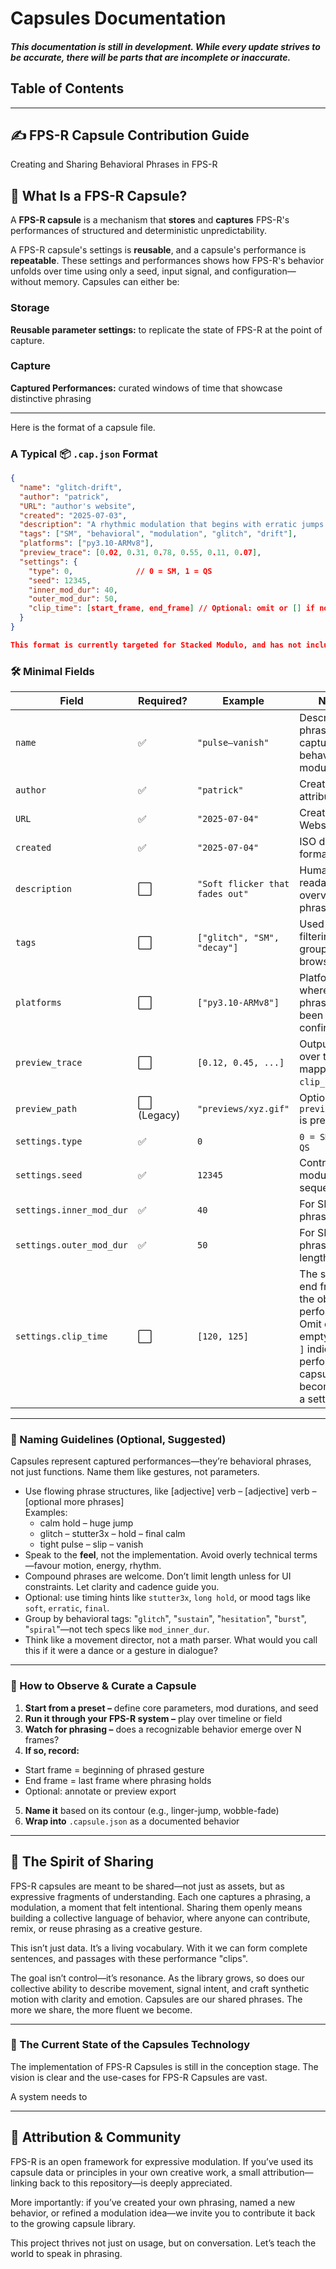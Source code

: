 # Capsules Documentation
##### This documentation is still in development. While every update strives to be accurate, there will be parts that are incomplete or inaccurate.



## Table of Contents



---

## ✍️ FPS-R Capsule Contribution Guide
Creating and Sharing Behavioral Phrases in FPS-R

## 🎯 What Is a FPS-R Capsule?
A **FPS-R capsule** is a mechanism that **stores** and **captures** FPS-R's performances of structured and deterministic unpredictability. 

A FPS-R capsule's settings is **reusable**, and a capsule's performance is **repeatable**. These settings and performances shows how FPS-R's behavior unfolds over time using only a seed, input signal, and configuration—without memory. Capsules can either be:

### Storage
**Reusable parameter settings:** to replicate the state of FPS-R at the point of capture.

### Capture
**Captured Performances:** curated windows of time that showcase distinctive phrasing


---
Here is the format of a capsule file.

### A Typical 📦 `.cap.json` Format
```json
{
  "name": "glitch-drift",
  "author": "patrick",
  "URL": "author's website",
  "created": "2025-07-03",
  "description": "A rhythmic modulation that begins with erratic jumps and softens into a calm decay.",
  "tags": ["SM", "behavioral", "modulation", "glitch", "drift"],
  "platforms": ["py3.10-ARMv8"],  
  "preview_trace": [0.02, 0.31, 0.78, 0.55, 0.11, 0.07],  
  "settings": {
    "type": 0,              // 0 = SM, 1 = QS                  
    "seed": 12345,
    "inner_mod_dur": 40,
    "outer_mod_dur": 50,
    "clip_time": [start_frame, end_frame] // Optional: omit or [] if no capture window
  }
}

This format is currently targeted for Stacked Modulo, and has not included parameters for Quantised Switching.

```
### 🛠 Minimal Fields


| **Field**        | **Required?** | **Example**                        | **Notes**                                                |
|------------------|---------------|-------------------------------------|----------------------------------------------------------|
| `name`           | ✅            | `"pulse–vanish"`                   | Descriptive phrase capturing behavioral modulation       |
| `author`         | ✅            | `"patrick"`                        | Creator attribution                                      |
| `URL`            | ✅            | `"2025-07-04"`                     | Creator's Website                                        |
| `created`        | ✅            | `"2025-07-04"`                     | ISO date format                                          |
| `description`    | ⬜            | `"Soft flicker that fades out"`    | Human-readable overview of phrasing                      |
| `tags`           | ⬜            | `["glitch", "SM", "decay"]`        | Used for filtering, grouping, browsing                   |
| `platforms`      | ⬜            | `["py3.10-ARMv8"]`                 | Platforms where the phrasing has been visually confirmed |
| `preview_trace`  | ⬜            | `[0.12, 0.45, ...]`                | Output values over time (1:1 mapping to `clip_time`)     |
| `preview_path`   | ⬜ (Legacy)   | `"previews/xyz.gif"`               | Optional if `preview_trace` is present                   |
| `settings.type`  | ✅            | `0`                                | `0 = SM`, `1 = QS`                                       |
| `settings.seed`  | ✅            | `12345`                            | Controls modulation sequence                             |
| `settings.inner_mod_dur` | ✅    | `40`                               | For SM: sub-phrase length                                |
| `settings.outer_mod_dur` | ✅    | `50`                               | For SM: phrase cycle length                              |
| `settings.clip_time` | ⬜       | `[120, 125]`                        | The start and end frames of the observed performance. Omit or empty array `[ ]` indicates no performance, capsule becomes just a setting           |

---
### 🌱 Naming Guidelines (Optional, Suggested)
Capsules represent captured performances—they’re behavioral phrases, not just functions. Name them like gestures, not parameters.
- Use flowing phrase structures, like [adjective] verb – [adjective] verb – [optional more phrases]  
Examples:
    - calm hold – huge jump
    - glitch – stutter3x – hold – final calm
    - tight pulse – slip – vanish
- Speak to the **feel**, not the implementation. Avoid overly technical terms—favour motion, energy, rhythm.
- Compound phrases are welcome. Don’t limit length unless for UI constraints. Let clarity and cadence guide you.
- Optional: use timing hints like `stutter3x`, `long hold`, or mood tags like `soft`, `erratic`, `final`.
- Group by behavioral tags: "`glitch`", "`sustain`", "`hesitation`", "`burst`", "`spiral`"—not tech specs like `mod_inner_dur`.
- Think like a movement director, not a math parser. What would you call this if it were a dance or a gesture in dialogue?

---
### 🧪 How to Observe & Curate a Capsule
1. **Start from a preset –** define core parameters, mod durations, and seed
2. **Run it through your FPS-R system –** play over timeline or field
3. **Watch for phrasing –** does a recognizable behavior emerge over N frames?
4. **If so, record:**
- Start frame = beginning of phrased gesture
- End frame = last frame where phrasing holds
- Optional: annotate or preview export
5. **Name it** based on its contour (e.g., linger-jump, wobble-fade)
6. **Wrap into** `.capsule.json` as a documented behavior

---
## 🌱 The Spirit of Sharing
FPS-R capsules are meant to be shared—not just as assets, but as expressive fragments of understanding. Each one captures a phrasing, a modulation, a moment that felt intentional. Sharing them openly means building a collective language of behavior, where anyone can contribute, remix, or reuse phrasing as a creative gesture.

This isn’t just data. It’s a living vocabulary. With it we can form complete sentences, and passages with these performance "clips".

The goal isn’t control—it’s resonance. As the library grows, so does our collective ability to describe movement, signal intent, and craft synthetic motion with clarity and emotion. Capsules are our shared phrases. The more we share, the more fluent we become.

---
### 🌱 The Current State of the Capsules Technology
The implementation of FPS-R Capsules is still in the conception stage. The vision is clear and the use-cases for FPS-R Capsules are vast.

A system needs to


---
## 🤝 Attribution & Community
FPS-R is an open framework for expressive modulation. If you’ve used its capsule data or principles in your own creative work, a small attribution—linking back to this repository—is deeply appreciated.

More importantly: if you’ve created your own phrasing, named a new behavior, or refined a modulation idea—we invite you to contribute it back to the growing capsule library.

This project thrives not just on usage, but on conversation. Let’s teach the world to speak in phrasing.